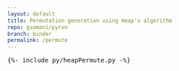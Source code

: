 ```yaml
---
layout: default
title: Permutation generation using Heap's algorithm
repo: gsomani/pyrun
branch: binder
permalink: /permute
---
```


<pre data-executable data-language="python">
{%- include py/heapPermute.py -%}
</pre>
